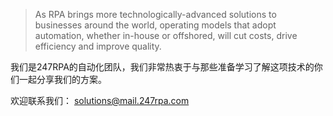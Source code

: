 > As RPA brings more technologically-advanced solutions to businesses around the world, operating models that adopt automation, whether in-house or offshored, will cut costs, drive efficiency and improve quality.  

我们是247RPA的自动化团队，我们非常热衷于与那些准备学习了解这项技术的你们一起分享我们的方案。

欢迎联系我们： solutions@mail.247rpa.com




